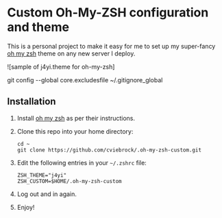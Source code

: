# Custom Oh-My-ZSH configuration and theme

This is a personal project to make it easy for me to set up my super-fancy
[oh my zsh](http://ohmyz.sh/) theme on any new server I deploy.

![sample of j4yi.theme for oh-my-zsh]





git config --global core.excludesfile ~/.gitignore_global




## Installation

1. Install [oh my zsh](http://ohmyz.sh/) as per their instructions.

2. Clone this repo into your home directory:

    ```
    cd ~
    git clone https://github.com/cviebrock/.oh-my-zsh-custom.git
    ```

3. Edit the following entries in your `~/.zshrc` file:

    ```
    ZSH_THEME="j4yi"
    ZSH_CUSTOM=$HOME/.oh-my-zsh-custom
    ```

4. Log out and in again.

5. Enjoy!
